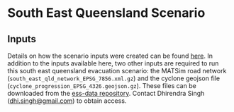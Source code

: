 # South East Queensland Scenario

## Inputs

Details on how the scenario inputs were created can be found [here](https://github.com/agentsoz/ees-data/blob/qld/qld/south-east-queensland/#readme).
In addition to the inputs available here, two other inputs are required to run this south east queensland evacuation scenario:  the  MATSim road network (`south_east_qld_network_EPSG_7856.xml.gz`) and  the cyclone geojson file (`cyclone_progression_EPSG_4326.geojson.gz`). These files can be downloaded from the [ess-data repository](https://github.com/agentsoz/ees-data). Contact Dhirendra Singh (dhi.singh@gmail.com) to obtain access.

